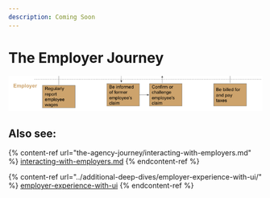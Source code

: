 ```yaml
---
description: Coming Soon
---
```


# The Employer Journey

![](<../.gitbook/assets/Screen Shot 2021-04-17 at 12.43.30 PM.png>)

## Also see:

{% content-ref url="the-agency-journey/interacting-with-employers.md" %}
[interacting-with-employers.md](the-agency-journey/interacting-with-employers.md)
{% endcontent-ref %}

{% content-ref url="../additional-deep-dives/employer-experience-with-ui/" %}
[employer-experience-with-ui](../additional-deep-dives/employer-experience-with-ui/)
{% endcontent-ref %}

